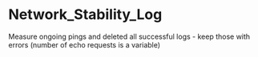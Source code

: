 # Network_Stability_Log
Measure ongoing pings and deleted all successful logs - keep those with errors (number of echo requests is a variable)
